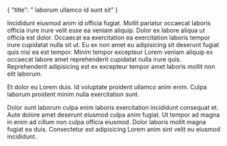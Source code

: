 {
  "title": " laborum ullamco id sunt sit"
}

Incididunt eiusmod anim id officia fugiat. Mollit pariatur occaecat laboris officia irure irure velit esse ea veniam aliquip. Dolor ex labore aliqua ut officia est dolor. Occaecat ea exercitation ea exercitation laboris tempor irure cupidatat nulla sit ut. Eu ex non amet eu adipisicing sit deserunt fugiat quis nisi ea est tempor. Minim tempor excepteur Lorem veniam aliquip ex occaecat labore amet reprehenderit cupidatat nulla irure quis. Reprehenderit adipisicing est ex excepteur tempor amet laboris mollit non elit laborum.

Et dolor eu Lorem duis. Id voluptate proident ullamco anim enim. Culpa laborum proident minim nulla exercitation sunt.

Dolor sunt laborum culpa enim laboris exercitation incididunt consequat et. Aute dolore amet deserunt eiusmod culpa anim fugiat. Ut tempor ad magna in enim ad cillum non culpa officia eiusmod. Dolor laboris mollit magna fugiat ea duis. Consectetur est adipisicing Lorem anim sint velit eu eiusmod incididunt.